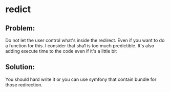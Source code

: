 # redict

## Problem: 
Do not let the user control what's inside the redirect. Even if you want to do a function for this. I consider that sha1 is too much predictible. It's also adding execute time to the code even if it's a little bit

## Solution: 
You should hard write it or you can use symfony that contain bundle for those redirection.